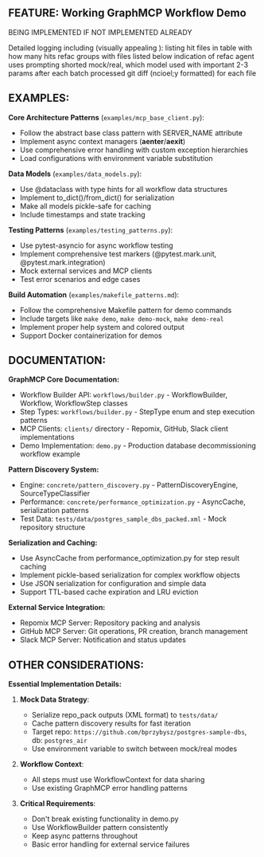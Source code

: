 ## FEATURE: Working GraphMCP Workflow Demo

BEING IMPLEMENTED IF NOT IMPLEMENTED ALREADY


Detailed logging including (visually appealing ):
listing hit files in table with how many hits 
refac groups with files listed below 
indication of refac agent uses prompting shorted mock/real, which model used with important 2-3 params 
after each batch processed git diff (ncioel;y formatted) for each file


## EXAMPLES:

**Core Architecture Patterns** (`examples/mcp_base_client.py`):
- Follow the abstract base class pattern with SERVER_NAME attribute
- Implement async context managers (__aenter__/__aexit__)
- Use comprehensive error handling with custom exception hierarchies
- Load configurations with environment variable substitution

**Data Models** (`examples/data_models.py`):
- Use @dataclass with type hints for all workflow data structures
- Implement to_dict()/from_dict() for serialization
- Make all models pickle-safe for caching
- Include timestamps and state tracking

**Testing Patterns** (`examples/testing_patterns.py`):
- Use pytest-asyncio for async workflow testing
- Implement comprehensive test markers (@pytest.mark.unit, @pytest.mark.integration)
- Mock external services and MCP clients
- Test error scenarios and edge cases

**Build Automation** (`examples/makefile_patterns.md`):
- Follow the comprehensive Makefile pattern for demo commands
- Include targets like `make demo`, `make demo-mock`, `make demo-real`
- Implement proper help system and colored output
- Support Docker containerization for demos

## DOCUMENTATION:

**GraphMCP Core Documentation:**
- Workflow Builder API: `workflows/builder.py` - WorkflowBuilder, Workflow, WorkflowStep classes
- Step Types: `workflows/builder.py` - StepType enum and step execution patterns
- MCP Clients: `clients/` directory - Repomix, GitHub, Slack client implementations
- Demo Implementation: `demo.py` - Production database decommissioning workflow example

**Pattern Discovery System:**
- Engine: `concrete/pattern_discovery.py` - PatternDiscoveryEngine, SourceTypeClassifier
- Performance: `concrete/performance_optimization.py` - AsyncCache, serialization patterns
- Test Data: `tests/data/postgres_sample_dbs_packed.xml` - Mock repository structure

**Serialization and Caching:**
- Use AsyncCache from performance_optimization.py for step result caching
- Implement pickle-based serialization for complex workflow objects
- Use JSON serialization for configuration and simple data
- Support TTL-based cache expiration and LRU eviction

**External Service Integration:**
- Repomix MCP Server: Repository packing and analysis
- GitHub MCP Server: Git operations, PR creation, branch management
- Slack MCP Server: Notification and status updates

## OTHER CONSIDERATIONS:

**Essential Implementation Details:**

1. **Mock Data Strategy**:
   - Serialize repo_pack outputs (XML format) to `tests/data/`
   - Cache pattern discovery results for fast iteration
   - Target repo: `https://github.com/bprzybysz/postgres-sample-dbs`, db: `postgres_air`
   - Use environment variable to switch between mock/real modes

2. **Workflow Context**:
   - All steps must use WorkflowContext for data sharing
   - Use existing GraphMCP error handling patterns

3. **Critical Requirements**:
   - Don't break existing functionality in demo.py
   - Use WorkflowBuilder pattern consistently
   - Keep async patterns throughout
   - Basic error handling for external service failures
